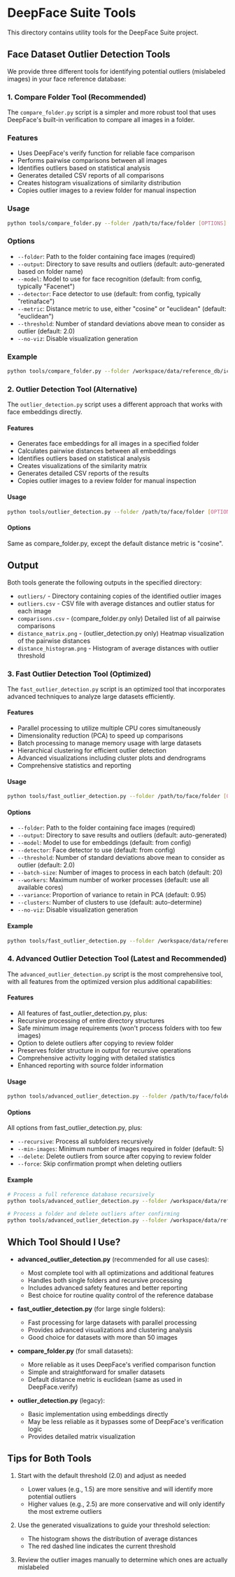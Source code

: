 # DeepFace Suite Tools

This directory contains utility tools for the DeepFace Suite project.

## Face Dataset Outlier Detection Tools

We provide three different tools for identifying potential outliers (mislabeled images) in your face reference database:

### 1. Compare Folder Tool (Recommended)

The `compare_folder.py` script is a simpler and more robust tool that uses DeepFace's built-in verification to compare all images in a folder.

### Features

- Uses DeepFace's verify function for reliable face comparison
- Performs pairwise comparisons between all images
- Identifies outliers based on statistical analysis
- Generates detailed CSV reports of all comparisons
- Creates histogram visualizations of similarity distribution
- Copies outlier images to a review folder for manual inspection

### Usage

```bash
python tools/compare_folder.py --folder /path/to/face/folder [OPTIONS]
```

### Options

- `--folder`: Path to the folder containing face images (required)
- `--output`: Directory to save results and outliers (default: auto-generated based on folder name)
- `--model`: Model to use for face recognition (default: from config, typically "Facenet")
- `--detector`: Face detector to use (default: from config, typically "retinaface")
- `--metric`: Distance metric to use, either "cosine" or "euclidean" (default: "euclidean")
- `--threshold`: Number of standard deviations above mean to consider as outlier (default: 2.0)
- `--no-viz`: Disable visualization generation

### Example

```bash
python tools/compare_folder.py --folder /workspace/data/reference_db/ice_cube --threshold 1.5
```

### 2. Outlier Detection Tool (Alternative)

The `outlier_detection.py` script uses a different approach that works with face embeddings directly.

#### Features

- Generates face embeddings for all images in a specified folder
- Calculates pairwise distances between all embeddings
- Identifies outliers based on statistical analysis
- Creates visualizations of the similarity matrix
- Generates detailed CSV reports of the results
- Copies outlier images to a review folder for manual inspection

#### Usage

```bash
python tools/outlier_detection.py --folder /path/to/face/folder [OPTIONS]
```

#### Options

Same as compare_folder.py, except the default distance metric is "cosine".

## Output

Both tools generate the following outputs in the specified directory:

- `outliers/` - Directory containing copies of the identified outlier images
- `outliers.csv` - CSV file with average distances and outlier status for each image
- `comparisons.csv` - (compare_folder.py only) Detailed list of all pairwise comparisons
- `distance_matrix.png` - (outlier_detection.py only) Heatmap visualization of the pairwise distances
- `distance_histogram.png` - Histogram of average distances with outlier threshold

### 3. Fast Outlier Detection Tool (Optimized)

The `fast_outlier_detection.py` script is an optimized tool that incorporates advanced techniques to analyze large datasets efficiently.

#### Features

- Parallel processing to utilize multiple CPU cores simultaneously
- Dimensionality reduction (PCA) to speed up comparisons
- Batch processing to manage memory usage with large datasets
- Hierarchical clustering for efficient outlier detection
- Advanced visualizations including cluster plots and dendrograms
- Comprehensive statistics and reporting

#### Usage

```bash
python tools/fast_outlier_detection.py --folder /path/to/face/folder [OPTIONS]
```

#### Options

- `--folder`: Path to the folder containing face images (required)
- `--output`: Directory to save results and outliers (default: auto-generated)
- `--model`: Model to use for embeddings (default: from config)
- `--detector`: Face detector to use (default: from config)
- `--threshold`: Number of standard deviations above mean to consider as outlier (default: 2.0)
- `--batch-size`: Number of images to process in each batch (default: 20)
- `--workers`: Maximum number of worker processes (default: use all available cores)
- `--variance`: Proportion of variance to retain in PCA (default: 0.95)
- `--clusters`: Number of clusters to use (default: auto-determine)
- `--no-viz`: Disable visualization generation

#### Example

```bash
python tools/fast_outlier_detection.py --folder /workspace/data/reference_db/ice_cube --batch-size 30 --workers 4
```

### 4. Advanced Outlier Detection Tool (Latest and Recommended)

The `advanced_outlier_detection.py` script is the most comprehensive tool, with all features from the optimized version plus additional capabilities:

#### Features

- All features of fast_outlier_detection.py, plus:
- Recursive processing of entire directory structures
- Safe minimum image requirements (won't process folders with too few images)
- Option to delete outliers after copying to review folder
- Preserves folder structure in output for recursive operations
- Comprehensive activity logging with detailed statistics
- Enhanced reporting with source folder information

#### Usage

```bash
python tools/advanced_outlier_detection.py --folder /path/to/face/folder [OPTIONS]
```

#### Options

All options from fast_outlier_detection.py, plus:
- `--recursive`: Process all subfolders recursively
- `--min-images`: Minimum number of images required in folder (default: 5)
- `--delete`: Delete outliers from source after copying to review folder
- `--force`: Skip confirmation prompt when deleting outliers

#### Example

```bash
# Process a full reference database recursively
python tools/advanced_outlier_detection.py --folder /workspace/data/reference_db --recursive --threshold 1.8

# Process a folder and delete outliers after confirming
python tools/advanced_outlier_detection.py --folder /workspace/data/reference_db/ice_cube --delete
```

## Which Tool Should I Use?

- **advanced_outlier_detection.py** (recommended for all use cases):
  - Most complete tool with all optimizations and additional features
  - Handles both single folders and recursive processing
  - Includes advanced safety features and better reporting
  - Best choice for routine quality control of the reference database

- **fast_outlier_detection.py** (for large single folders):
  - Fast processing for large datasets with parallel processing
  - Provides advanced visualizations and clustering analysis
  - Good choice for datasets with more than 50 images

- **compare_folder.py** (for small datasets): 
  - More reliable as it uses DeepFace's verified comparison function
  - Simple and straightforward for smaller datasets
  - Default distance metric is euclidean (same as used in DeepFace.verify)

- **outlier_detection.py** (legacy):
  - Basic implementation using embeddings directly
  - May be less reliable as it bypasses some of DeepFace's verification logic
  - Provides detailed matrix visualization

## Tips for Both Tools

1. Start with the default threshold (2.0) and adjust as needed
   - Lower values (e.g., 1.5) are more sensitive and will identify more potential outliers
   - Higher values (e.g., 2.5) are more conservative and will only identify the most extreme outliers

2. Use the generated visualizations to guide your threshold selection:
   - The histogram shows the distribution of average distances
   - The red dashed line indicates the current threshold

3. Review the outlier images manually to determine which ones are actually mislabeled

